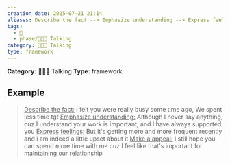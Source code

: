 ```yaml
---
creation date: 2025-07-21 21:14
aliases: Describe the fact --> Emphasize understanding --> Express feelings --> Make a appeal
tags: 
  - 💬
  - phase/🧑‍🤝‍🧑 Talking
category: 🧑‍🤝‍🧑 Talking
type: framework
---
```

**Category:** 🧑‍🤝‍🧑 Talking
**Type:** framework

## Example
> <u>Describe the fact:</u>
> 	I felt you were really busy some time ago, We spent less time tgt
> <u>Emphasize understanding:</u>
> 	Although I never say anything, cuz I understand your work is important, and I have always supported you
> <u>Express feelings:</u>
> 	But it's getting more and more frequent recently and i am indeed a little upset about it
> <u>Make a appeal:</u>
> 	I still hope you can spend more time with me cuz I feel like that's important for maintaining our relationship

